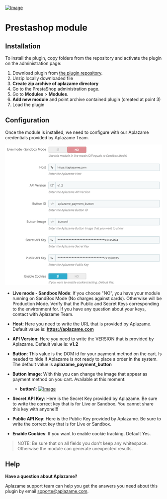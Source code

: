 [ ![Image](https://aplazame.com/static/img/banners/banner-728-white.png "Aplazame") ](https://aplazame.com "Aplazame")

# Prestashop module

## Installation

To install the plugin, copy folders from the repository and activate the plugin on the administration page:

1. Download plugin from [the plugin repository](https://github.com/aplazame/prestashop/archive/master.zip).
2. Unzip locally downloaded file
3. **Create zip archive of aplazame directory**
4. Go to the PrestaShop administration page.
5. Go to **Modules** > **Modules**.
6. **Add new module** and point archive contained plugin (created at point 3)
7. Load the plugin

## Configuration

Once the module is installed, we need to configure with our Aplazame credentials provided by Aplazame Team. 

![config](docs/config.png)

- **Live mode - Sandbox Mode**: If you choose "NO", you have your module running on SandBox Mode (No charges against cards). Otherwise will be Production Mode. Verify that the Public and Secret Keys corresponding to the environment for. If you have any question about your keys, contact with Aplazame Team.
- **Host**: Here you need to write the URL that is provided by Aplazame. Default value is: **https://aplazame.com**
- **API Version**: Here you need to write the VERSION that is provided by Aplazame. Default value is: **v1.2**
- **Button**: This value is the DOM id for your payment method on the cart. Is needed to hide if Aplazame is not ready to place a order in the system. The default value is **aplazame_payment_button**
- **Button Image**: With this you can change the image that appear as payment method on you cart. Available at this moment:
    - **button1**:  [ ![Image](https://aplazame.com/static/img/buttons/button1.png "Aplazame") ](https://aplazame.com "Aplazame")


- **Secret API Key**: Here is the Secret Key provided by Aplazame. Be sure to write the correct key that is for Live or Sandbox. You cannot share this key with anyone!!!
- **Public API Key**: Here is the Public Key provided by Aplazame. Be sure to write the correct key that is for Live or Sandbox. 
- **Enable Cookies**: If you want to enable cookie tracking. Default Yes. 

> NOTE: Be sure that on all fields you don't keep any whitespace. Otherwise the module can generate unexpected results. 

## Help

**Have a question about Aplazame?**

Aplazame support team can help you get the answers you need about this plugin by email soporte@aplazame.com.

